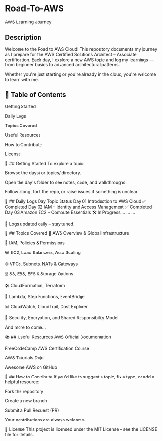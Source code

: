 # Road-To-AWS

  <p>AWS Learning Journey</p>
</div>

## Description

Welcome to the Road to AWS Cloud!
This repository documents my journey as I prepare for the AWS Certified Solutions Architect – Associate certification. Each day, I explore a new AWS topic and log my learnings — from beginner basics to advanced architectural patterns.

Whether you're just starting or you're already in the cloud, you're welcome to learn with me.

## 🧭 Table of Contents
Getting Started

Daily Logs

Topics Covered

Useful Resources

How to Contribute

License

🚦 ## Getting Started
To explore a topic:

Browse the days/ or topics/ directory.

Open the day's folder to see notes, code, and walkthroughs.

Follow along, fork the repo, or raise issues if something is unclear.

📅 ## Daily Logs
Day	Topic	Status
Day 01	Introduction to AWS Cloud	✅ Completed
Day 02	IAM – Identity and Access Management	✅ Completed
Day 03	Amazon EC2 – Compute Essentials	🛠️ In Progress
...	...	...

🧠 Logs updated daily – stay tuned.

📌 ## Topics Covered
🧭 AWS Overview & Global Infrastructure

🔐 IAM, Policies & Permissions

💻 EC2, Load Balancers, Auto Scaling

🌐 VPCs, Subnets, NATs & Gateways

🗄️ S3, EBS, EFS & Storage Options

🛠️ CloudFormation, Terraform

🧬 Lambda, Step Functions, EventBridge

📊 CloudWatch, CloudTrail, Cost Explorer

🔐 Security, Encryption, and Shared Responsibility Model

And more to come...

📚 ## Useful Resources
AWS Official Documentation

FreeCodeCamp AWS Certification Course

AWS Tutorials Dojo

Awesome AWS on GitHub

🤝 ## How to Contribute
If you'd like to suggest a topic, fix a typo, or add a helpful resource:

Fork the repository

Create a new branch

Submit a Pull Request (PR)

Your contributions are always welcome.

📜 License
This project is licensed under the MIT License – see the LICENSE file for details.

